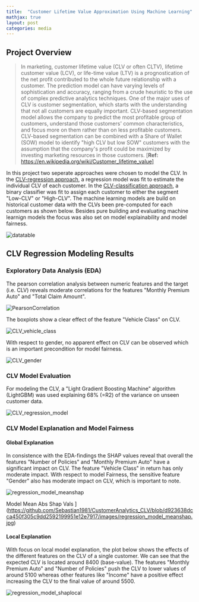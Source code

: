 ```yaml
---
title:  "Customer Lifetime Value Approximation Using Machine Learning"
mathjax: true
layout: post
categories: media
---
```



## Project Overview
>In marketing, customer lifetime value (CLV or often CLTV), lifetime customer value (LCV), or life-time value (LTV) is a prognostication of the net profit contributed to the whole future relationship with a customer. The prediction model can have varying levels of sophistication and accuracy, ranging from a crude heuristic to the use of complex predictive analytics techniques. One of the major uses of CLV is customer segmentation, which starts with the understanding that not all customers are equally important. CLV-based segmentation model allows the company to predict the most profitable group of customers, understand those customers' common characteristics, and focus more on them rather than on less profitable customers. CLV-based segmentation can be combined with a Share of Wallet (SOW) model to identify "high CLV but low SOW" customers with the assumption that the company's profit could be maximized by investing marketing resources in those customers. [**Ref:** https://en.wikipedia.org/wiki/Customer_lifetime_value]

In this project two seperate approaches were chosen to model the CLV. In the [CLV-regression approach](https://github.com/Sebastian1981/CustomerAnalytics_CLV/blob/main/CustomerLifetimeValue_Regression.ipynb), a regression model was fit to estimate the individual CLV of each customer. In the [CLV-classification approach](https://github.com/Sebastian1981/CustomerAnalytics_CLV/blob/main/CustomerLifetimeValue_Multiclass.ipynb), a binary classifier was fit to assign each customer to either the segment "Low-CLV" or "High-CLV". The machine learning models are build on historical customer data with the CLVs been pre-computed for each customers as shown below. Besides pure building and evaluating machine learnign models the focus was also set on model explainability and model fairness.

![datatable](https://user-images.githubusercontent.com/21213464/162038886-6a9c3d54-3a86-4b75-97a8-5086bfa248e6.jpg)



## CLV Regression Modeling Results
### Exploratory Data Analysis (EDA)
The pearson correlation analysis between numeric features and the target (i.e. CLV) reveals moderate correlations for the features "Monthly Premium Auto" and "Total Claim Amount".

![PearsonCorrelation](https://user-images.githubusercontent.com/21213464/162038940-d67733dd-cb81-433e-a84e-283a8a5bd251.jpg)

The boxplots show a clear effect of the feature "Vehicle Class" on CLV.

![CLV_vehicle_class](https://user-images.githubusercontent.com/21213464/162039012-34c0ecdc-28c8-431a-ba5a-f5f4ad6d6488.jpg)

With respect to gender, no apparent effect on CLV can be observed which is an important precondition for model fairness.

![CLV_gender](https://user-images.githubusercontent.com/21213464/162006161-2ecb957d-bc22-45e4-8802-aef6b1db0d71.jpg)





### CLV Model Evaluation
For modeling the CLV, a "Light Gradient Boosting Machine" algorithm (LightGBM) was used explaining 68% (=R2) of the variance on unseen customer data.

![CLV_regression_model](https://user-images.githubusercontent.com/21213464/162039110-b39b3007-e4c1-45cf-b9c4-64b4a9d43af2.jpg)

### CLV Model Explanation and Model Fairness 
#### Global Explanation
In consistence with the EDA-findings the SHAP values reveal that overall the features "Number of Policies" and "Monthly Premium Auto" have a significant impact on CLV. The feature "Vehicle Class" in return has only moderate impact. With respect to model Fairness, the sensitive feature "Gender" also has moderate impact on CLV, which is important to note. 

![regression_model_meanshap](https://user-images.githubusercontent.com/21213464/162039215-5eccbc03-4207-4cab-ae6a-e559bee784c7.jpg)

Model Mean Abs Shap Vals ](https://github.com/Sebastian1981/CustomerAnalytics_CLV/blob/d923638dcca450f305c9dd2592199951e12e7917/images/regression_model_meanshap.jpg)

#### Local Explanation
With focus on local model explanation, the plot below shows the effects of the different features on the CLV of a single customer. We can see that the expected CLV is located around 8400 (base-value). The features "Monthly Premium Auto" and "Number of Policies" push the CLV to lower values of around 5100 whereas other features like "Income" have a positive effect increasing the CLV to the final value of around 5500.  

![regression_model_shaplocal](https://user-images.githubusercontent.com/21213464/162039242-0fa0f761-ae20-46d3-88a2-47e51f68adc3.jpg)

